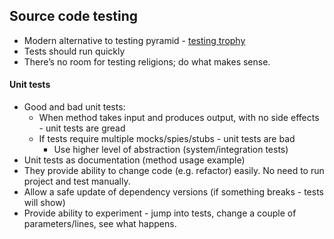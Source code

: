 ## Source code testing
* Modern alternative to testing pyramid - [testing trophy](https://www.tbray.org/ongoing/When/202x/2021/05/15/Testing-in-2021)
* Tests should run quickly
* There’s no room for testing religions; do what makes sense.

#### Unit tests
* Good and bad unit tests:
    * When method takes input and produces output, with no side effects - unit tests are gread
    * If tests require multiple mocks/spies/stubs - unit tests are bad
        * Use higher level of abstraction (system/integration tests)
* Unit tests as documentation (method usage example)
* They provide ability to change code (e.g. refactor) easily. No need to run project and test manually.
* Allow a safe update of dependency versions (if something breaks - tests will show)
* Provide ability to experiment - jump into tests, change a couple of parameters/lines, see what happens.

